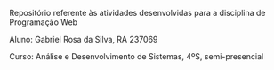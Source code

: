 Repositório referente às atividades desenvolvidas para a disciplina de Programação Web

Aluno: Gabriel Rosa da Silva, RA 237069

Curso: Análise e Desenvolvimento de Sistemas, 4ºS, semi-presencial
